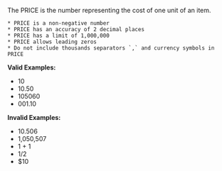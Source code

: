 <!-- markdownlint-disable-file first-line-h1 -->
The PRICE is the number representing the cost of one unit of an item.

```info
* PRICE is a non-negative number
* PRICE has an accuracy of 2 decimal places
* PRICE has a limit of 1,000,000
* PRICE allows leading zeros
* Do not include thousands separators `,` and currency symbols in PRICE
```

**Valid Examples:**

* 10
* 10.50
* 105060
* 001.10

**Invalid Examples:**

* 10.506
* 1,050,507
* 1 + 1
* 1/2
* $10
